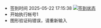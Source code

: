 - 签到时间 2025-05-22 17:15:38 [![签到状态](https://github.com/zdu2022/189cloud/actions/workflows/main.yml/badge.svg?branch=main)](https://github.com/zdu2022/189cloud/actions/workflows/main.yml)
- 开始执行帐号1
- 图形验证码错误，请重新输入
